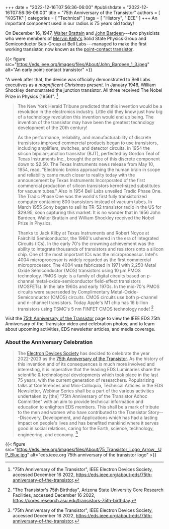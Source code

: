 +++
date = "2022-12-16T07:56:36-06:00"
#publishdate = "2022-12-16T07:56:36-06:00"
title = "75th Anniversary of the Transistor"
authors = [ "K0STK" ]
categories = [ "Technical" ]
tags = [ "History", "IEEE" ]
+++
An important component used in our radios is 75 years old today!

On December 16, 1947,
[Walter Brattain](https://en.wikipedia.org/wiki/Walter_Houser_Brattain) and
[John Bardeen](https://en.wikipedia.org/wiki/John_Bardeen)---two
physicists who were members of
[Mervin Kelly's](https://en.wikipedia.org/wiki/Mervin_Kelly)
Solid State Physics Group and Semiconductor Sub-Group at Bell Labs---managed to
make the first working transistor, now known as the
[point-contact transistor](https://en.wikipedia.org/wiki/Point-contact_transistor).
<!--more-->
{{< figure src="https://eds.ieee.org/images/files/About/John_Bardeen_1_3.jpeg" alt="An early point-contact transistor" >}}
<p class="clear"></p>

"A week after that, the device was officially demonstrated to Bell Labs
executives as a *magnificent Christmas present.* In January 1948, William
Shockley demonstrated the junction transistor. All three received The Nobel
Prize in Physics (1956)". [^1]

>The New York Herald Tribune predicted that this invention would be a
>revolution in the electronics industry. Little did they know just how big of
>a technology revolution this invention would end up being. The invention of
>the transistor may have been the greatest technology development of the 20th
>century!
>
>As the performance, reliability, and manufacturability of discrete
>transistors improved commercial products began to use transistors, including
>amplifiers, switches, and detector circuits. In 1954 the silicon
>bipolar-junction transistor (BJT), perfected by Gordon Teal of Texas
>Instruments Inc., brought the price of this discrete component down to $2.50.
>The Texas Instruments news release from May 10, 1954, read, "Electronic
>*brains* approaching the human brain in scope and reliability came much
>closer to reality today with the announcement by Texas Instruments
>Incorporated of the first commercial production of silicon transistors
>kernel-sized substitutes for vacuum tubes." Also in 1954 Bell Labs unveiled
>Tradic Phase One. The Tradic Phase One was the world's first fully
>transistorized computer containing 800 transistors instead of vacuum tubes.
>In March 1955 Sony began to sell its TR-52 transistor radio in the US for
>$29.95, soon capturing this market. It is no wonder that in 1956 John
>Bardeen, Walter Brattain and William Shockley received the Nobel Prize in
>Physics.
>
>Thanks to Jack Kilby at Texas Instruments
>and Robert Noyce at Fairchild Semiconductor, the 1960's ushered in the
>era of Integrated Circuits (ICs). In the early 70's the crowning
>achievement was the ability to integrate thousands of transistors and
>resistors onto a silicon chip. One of the most important ICs was the
>microprocessor. Intel's 4004 microprocessor is widely regarded as the first
>commercial microprocessor. The 4004 was fabricated in 1971 with 2,250 Metal
>Oxide Semiconductor (MOS) transistors using 10 &micro;m PMOS technology. PMOS
>logic is a family of digital circuits based on p-channel
>metal-oxide-semiconductor field-effect transistors (MOSFETs). In
>the late 1960s and early 1970s. In the mid-70's PMOS circuits were
>superseded by Complimentary Metal-Oxide-Semiconductor (CMOS)
>circuits. CMOS circuits use both p-channel and n-channel transistors. Today
>Apple's M1 chip has 16 billion transistors using TSMC's 5 nm
>FINFET CMOS technology node! [^2]

[^2]: "The Transistor's 75th Birthday", Arizona State University Core Research Facilities, accessed December 16 2022, https://cores.research.asu.edu/transistors-75th-birthday.

Visit the
[75th Anniversary of the Transistor](https://eds.ieee.org/about-eds/75th-anniversary-of-the-transistor)
page to view the IEEE EDS 75th Anniversary of the Transistor video and
celebration photos; and to learn about upcoming activities, EDS newsletter
articles, and media coverage.

### About the Anniversary Celebration

>The
>[Electron Devices Society](https://eds.ieee.org/)
>has decided to celebrate the year
>2022-2023 as the
>[75th Anniversary of the Transistor](https://eds.ieee.org/about-eds/75th-anniversary-of-the-transistor).
>As the history of this invention and of its consequences is much more involved
>and interesting, it is imperative that the leading EDS Luminaries share the
>scientific & technological developments which took place in the last 75 years,
>with the current generation of researchers.  Popularizing talks at Conferences
>and Mini-Colloquia, Technical Articles in the EDS Newsletter, Webinar Series
>shall be a part of the various activities undertaken by [the] "75th
>Anniversary of the Transistor Adhoc Committee" with an aim to provide
>technical information and education to enlighten EDS members. This shall be a
>mark of tribute to the men and women who have contributed to the Transistor
>Story---Discovery, Development, and Applications which has had a lasting
>impact on people's lives and has benefited mankind where it serves good in
>social relations, caring for the Earth, science, technology, engineering, and
>economy. [^1]

[^1]: "75th Anniversary of the Transistor", IEEE Electron Devices Society, accessed December 16 2022, https://eds.ieee.org/about-eds/75th-anniversary-of-the-transistor.

{{< figure src="https://eds.ieee.org/images/files/About/75_Transistor_Logo_Arrow__UP_Blue.jpg" alt="eds.ieee.org 75th anniversary of the transistor logo" >}}
